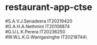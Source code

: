 # restaurant-app-ctse

#S.A.V.J.Senadeera	IT20219420\
#G.A.H.A.Nethmini	IT20106874\
#G.U.L.K.Perera	IT20236250\
#W.W.L.K.G.Wanigasinghe	IT20218744\
